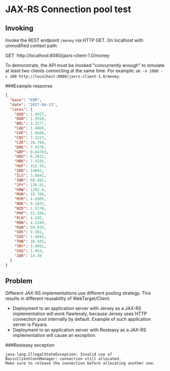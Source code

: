 # JAX-RS Connection pool test

## Invoking

Invoke the REST endpoint `/money` via HTTP GET. On localhost with unmodified context path:

GET `http://localhost:8080/jaxrs-client-1.0/money

To demonstrate, the API must be invoked "concurrently enough" to simulate at least two clients connecting at the same time. For example: `ab -n 1000 -c 100 http://localhost:8080/jaxrs-client-1.0/money`.

###Example response

```json
{
  "base": "EUR",
  "date": "2017-04-13",
  "rates": {
    "AUD": 1.4027,
    "BGN": 1.9558,
    "BRL": 3.3277,
    "CAD": 1.4069,
    "CHF": 1.0686,
    "CNY": 7.3227,
    "CZK": 26.704,
    "DKK": 7.4376,
    "GBP": 0.84763,
    "HKD": 8.2652,
    "HRK": 7.4255,
    "HUF": 312.55,
    "IDR": 14092,
    "ILS": 3.8841,
    "INR": 68.492,
    "JPY": 116.01,
    "KRW": 1202.9,
    "MXN": 19.766,
    "MYR": 4.6905,
    "NOK": 9.1033,
    "NZD": 1.5178,
    "PHP": 52.584,
    "PLN": 4.245,
    "RON": 4.5189,
    "RUB": 59.935,
    "SEK": 9.582,
    "SGD": 1.4845,
    "THB": 36.503,
    "TRY": 3.8991,
    "USD": 1.063,
    "ZAR": 14.38
  }
}
```

## Problem

Different JAX-RS implementations use different pooling strategy. This results in different reusability of WebTarget/Client.

- Deployment to an application server with Jersey as a JAX-RS implementation will work flawlessly, because Jersey uses HTTP connection pool internally by default. Example of such application server is Payara.
- Deployment to an application server with Resteasy as a JAX-RS implementation will cause an exception.

###Resteasy exception
```text
java.lang.IllegalStateException: Invalid use of BasicClientConnManager: connection still allocated.
Make sure to release the connection before allocating another one.
```
